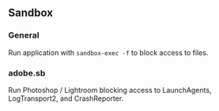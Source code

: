 ## Sandbox

### General
Run application with `sandbox-exec -f` to block access to files.

### adobe.sb
Run Photoshop / Lightroom blocking access to LaunchAgents, LogTransport2, and CrashReporter.
